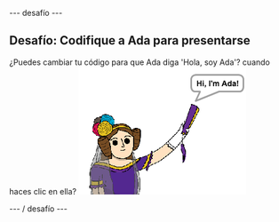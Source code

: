 \--- desafío \---

## Desafío: Codifique a Ada para presentarse

¿Puedes cambiar tu código para que Ada diga 'Hola, soy Ada'? cuando haces clic en ella? ![captura de pantalla](images/poetry-ada-intro.png)

\--- / desafío \---